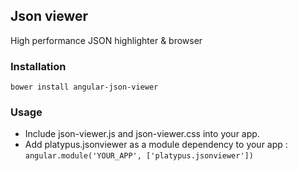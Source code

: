 ## Json viewer

High performance JSON highlighter & browser

### Installation

    bower install angular-json-viewer
    
### Usage

  - Include json-viewer.js and json-viewer.css into your app.
  - Add platypus.jsonviewer as a module dependency to your app : `angular.module('YOUR_APP', ['platypus.jsonviewer'])`
    


